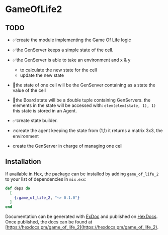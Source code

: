 # GameOfLife2

## TODO

- ✅create the module implementing the Game Of Life logic
- ✅the GenServer keeps a simple state of the cell.
- ✅the GenServer is able to take an environment and x & y
    - to calculate the new state for the cell
    - update the new state

- 📝the state of one cell will be the GenSenver containing as a state the value of the cell

- 📝the Board state will be a double tuple containing GenServers.
  the elements in the state will be accessed with: `elem(elem(state, 1), 1)`
  this state is stored in an Agent.

- ✅create state builder.
- 🔥create the agent keeping the state
  from (1,1) it returns a matrix 3x3, the environment

- create the GenServer in charge of managing one cell

## Installation

If [available in Hex](https://hex.pm/docs/publish), the package can be installed
by adding `game_of_life_2` to your list of dependencies in `mix.exs`:

```elixir
def deps do
  [
    {:game_of_life_2, "~> 0.1.0"}
  ]
end
```

Documentation can be generated with [ExDoc](https://github.com/elixir-lang/ex_doc)
and published on [HexDocs](https://hexdocs.pm). Once published, the docs can
be found at [https://hexdocs.pm/game_of_life_2](https://hexdocs.pm/game_of_life_2).

